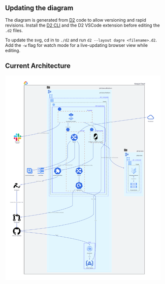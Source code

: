## Updating the diagram

The diagram is generated from [D2](https://d2lang.com/) code to allow versioning and rapid revisions. Install the [D2 CLI](dev-env-secret-pattern) and the D2 VSCode extension before editing the `.d2` files.

To update the svg, cd in to `./d2` and run `d2 --layout dagre <filename>.d2`. Add the `-w` flag for watch mode for a live-updating browser view while editing.

## Current Architecture

![Current architecture](infra-core.svg)
